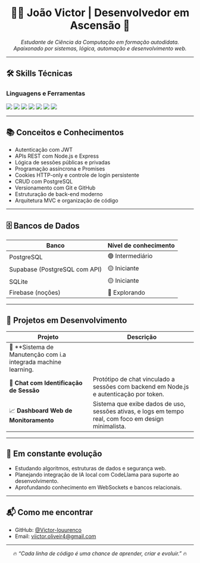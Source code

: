 <h1 align="center">👨‍💻 João Victor | Desenvolvedor em Ascensão 🚀</h1>

<p align="center"><i>
Estudante de Ciência da Computação em formação autodidata.<br>
Apaixonado por sistemas, lógica, automação e desenvolvimento web.<br>
</i></p>

---

## 🛠️ Skills Técnicas

### Linguagens e Ferramentas
<p>
  <img src="https://img.shields.io/badge/-JavaScript-F7DF1E?style=flat&logo=javascript&logoColor=black"/>
  <img src="https://img.shields.io/badge/-HTML5-E34F26?style=flat&logo=html5&logoColor=white"/>
  <img src="https://img.shields.io/badge/-CSS3-1572B6?style=flat&logo=css3"/>
  <img src="https://img.shields.io/badge/-Node.js-339933?style=flat&logo=nodedotjs&logoColor=white"/>
  <img src="https://img.shields.io/badge/-Express.js-000000?style=flat&logo=express"/>
  <img src="https://img.shields.io/badge/-Git-F05032?style=flat&logo=git&logoColor=white"/>
  <img src="https://img.shields.io/badge/-PostgreSQL-336791?style=flat&logo=postgresql&logoColor=white"/>
</p>

---

## 📚 Conceitos e Conhecimentos

- Autenticação com JWT
- APIs REST com Node.js e Express
- Lógica de sessões públicas e privadas
- Programação assíncrona e Promises
- Cookies HTTP-only e controle de login persistente
- CRUD com PostgreSQL
- Versionamento com Git e GitHub
- Estruturação de back-end moderno
- Arquitetura MVC e organização de código

---

## 🗄️ Bancos de Dados

| Banco | Nível de conhecimento |
|-------|------------------------|
| PostgreSQL | 🟢 Intermediário |
| Supabase (PostgreSQL com API) | 🟡 Iniciante |
| SQLite | 🟡 Iniciante |
| Firebase (noções) | 🔘 Explorando |

---

## 🚧 Projetos em Desenvolvimento

| Projeto | Descrição |
|--------|-----------|
| 🧭 **Sistema de Manutenção com i.a integrada machine learning. |
| 💬 **Chat com Identificação de Sessão** | Protótipo de chat vinculado a sessões com backend em Node.js e autenticação por token. |
| 📈 **Dashboard Web de Monitoramento** | Sistema que exibe dados de uso, sessões ativas, e logs em tempo real, com foco em design minimalista. |

---

## 📍 Em constante evolução

- Estudando algoritmos, estruturas de dados e segurança web.
- Planejando integração de IA local com CodeLlama para suporte ao desenvolvimento.
- Aprofundando conhecimento em WebSockets e bancos relacionais.

---

## 📬 Como me encontrar

- GitHub: [@Victor-louurenco](https://github.com/Victor-Louurenco)
- Email: viictor.oliveir4@gmail.com

---

<p align="center">
  🔥 <i>“Cada linha de código é uma chance de aprender, criar e evoluir.”</i> 🔥
</p>
